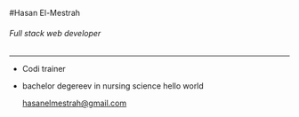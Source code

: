 #Hasan El-Mestrah 
###### Full stack web developer
-----------------------------------------------------------

* Codi trainer
* bachelor degereev in nursing science 
 hello world
  
  <hasanelmestrah@gmail.com>